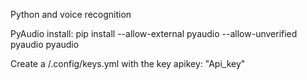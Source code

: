 Python and voice recognition

PyAudio install: pip install --allow-external pyaudio --allow-unverified pyaudio pyaudio

Create a /.config/keys.yml with the key apikey: "Api_key"
